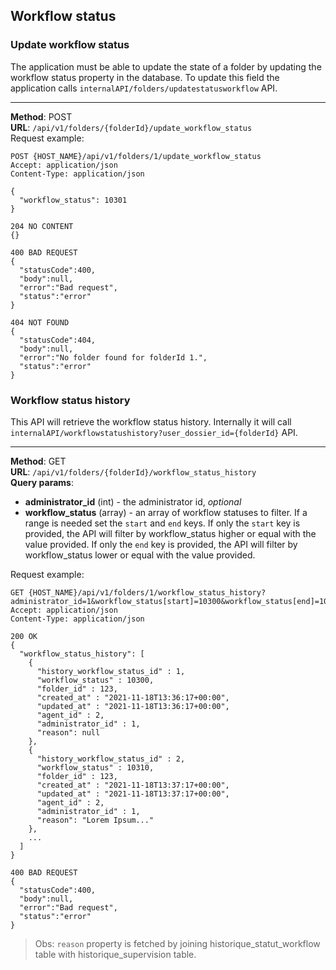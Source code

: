 ## Workflow status

### Update workflow status
The application must be able to update the state of a folder by updating the workflow 
status property in the database. To update this field the application calls
`internalAPI/folders/updatestatusworkflow` API.

---
__Method__: POST  
__URL__: `/api/v1/folders/{folderId}/update_workflow_status`  
Request example:

```http request
POST {HOST_NAME}/api/v1/folders/1/update_workflow_status
Accept: application/json 
Content-Type: application/json 

{
  "workflow_status": 10301
}

204 NO CONTENT
{}

400 BAD REQUEST
{
  "statusCode":400,
  "body":null,
  "error":"Bad request",
  "status":"error"
}

404 NOT FOUND
{
  "statusCode":404,
  "body":null,
  "error":"No folder found for folderId 1.",
  "status":"error"
}
```

### Workflow status history
This API will retrieve the workflow status history. Internally it will call
`internalAPI/workflowstatushistory?user_dossier_id={folderId}` API.

---
__Method__: GET  
__URL__: `/api/v1/folders/{folderId}/workflow_status_history`  
__Query params__:
- __administrator_id__ (int) - the administrator id, _optional_
- __workflow_status__ (array) - an array of workflow statuses to filter. If a range is needed set the `start` and
`end` keys. If only the `start` key is provided, the API will filter by workflow_status higher or equal with the 
  value provided. If only the `end` key is provided, the API will filter by workflow_status lower or equal with the
  value provided. 

Request example:

```http request
GET {HOST_NAME}/api/v1/folders/1/workflow_status_history?administrator_id=1&workflow_status[start]=10300&workflow_status[end]=10399
Accept: application/json 
Content-Type: application/json

200 OK
{
  "workflow_status_history": [
    { 
      "history_workflow_status_id" : 1,
      "workflow_status" : 10300,
      "folder_id" : 123,
      "created_at" : "2021-11-18T13:36:17+00:00",
      "updated_at" : "2021-11-18T13:36:17+00:00",
      "agent_id" : 2, 
      "administrator_id" : 1,
      "reason": null
    },
    { 
      "history_workflow_status_id" : 2,
      "workflow_status" : 10310,
      "folder_id" : 123,
      "created_at" : "2021-11-18T13:37:17+00:00",
      "updated_at" : "2021-11-18T13:37:17+00:00",
      "agent_id" : 2, 
      "administrator_id" : 1,
      "reason": "Lorem Ipsum..."
    },
    ...
  ]
}

400 BAD REQUEST
{
  "statusCode":400,
  "body":null,
  "error":"Bad request",
  "status":"error"
}
```
> Obs: `reason` property is fetched by joining historique_statut_workflow table with historique_supervision table.
